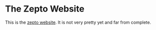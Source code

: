 # The Zepto Website

This is the [zepto website](http://zepto.veitheller). It is not very pretty
yet and far from complete.
